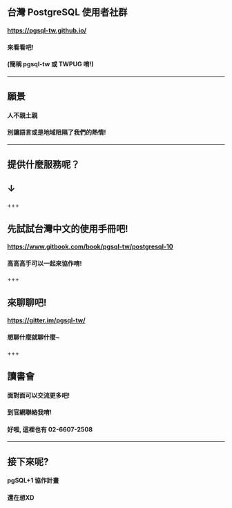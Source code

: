 ## 台灣 PostgreSQL 使用者社群
#### https://pgsql-tw.github.io/
#### 來看看吧!
#### (簡稱 pgsql-tw 或 TWPUG 唷!)

---

## 願景
#### 人不親土親
#### 別讓語言或是地域阻隔了我們的熱情!

---

## 提供什麼服務呢？
## ↓

+++

## 先試試台灣中文的使用手冊吧!
#### https://www.gitbook.com/book/pgsql-tw/postgresql-10
#### 高高高手可以一起來協作唷!

+++

## 來聊聊吧!
#### https://gitter.im/pgsql-tw/
#### 想聊什麼就聊什麼~

+++

## 讀書會
#### 面對面可以交流更多吧!
#### 到官網聯絡我唷!
#### 好啦, 這裡也有 02-6607-2508

---

## 接下來呢?
#### pgSQL+1 協作計畫
#### 還在想XD
